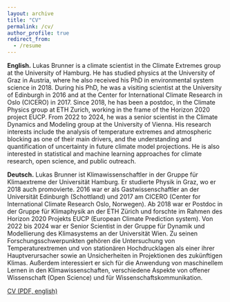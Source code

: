 ```yaml
---
layout: archive
title: "CV"
permalink: /cv/
author_profile: true
redirect_from:
  - /resume
---
```


**English.** Lukas Brunner is a climate scientist in the Climate Extremes group at the University of Hamburg. He has studied physics at the University of Graz in Austria, where he also received his PhD in environmental system science in 2018. During his PhD, he was a visiting scientist at the University of Edinburgh in 2016 and at the Center for International Climate Research in Oslo (CICERO) in 2017. Since 2018, he has been a postdoc, in the Climate Physics group at ETH Zurich, working in the frame of the Horizon 2020 project EUCP. From 2022 to 2024, he was a senior scientist in the Climate Dynamics and Modeling group at the University of Vienna. His research interests include the analysis of temperature extremes and atmospheric blocking as one of their main drivers, and the understanding and quantification of uncertainty in future climate model projections. He is also interested in statistical and machine learning approaches for climate research, open science, and public outreach.


**Deutsch.** Lukas Brunner ist Klimawissenschaftler in der Gruppe für Klimaextreme der Universität Hamburg. Er studierte Physik in Graz, wo er 2018 auch promovierte. 2016 war er als Gastwissenschaftler an der Universität Edinburgh (Schottland) und 2017 am CICERO (Center for International Climate Research Oslo, Norwegen). Ab 2018 war er Postdoc in der Gruppe für Klimaphysik an der ETH Zürich und forschte im Rahmen des Horizon 2020 Projekts EUCP (European Climate Prediction system). Von 2022 bis 2024 war er Senior Scientist in der Gruppe für Dynamik und Modellierung des Klimasystems an der Universität Wien. Zu seinen Forschungsschwerpunkten gehören die Untersuchung von Temperaturextremen und von stationären Hochdrucklagen als einer ihrer Hauptverursacher sowie an Unsicherheiten in Projektionen des zukünftigen Klimas. Außerdem interessiert er sich für die Anwendung von maschinellem Lernen in den Klimawissenschaften, verschiedene Aspekte von offener Wissenschaft (Open Science) und für Wissenschaftskommunikation.


<!-- <a href="https://lukasbrunner.github.io/files/cv_short.pdf" target="_blank">CV short (PDF, english)</a> -->

<a href="https://lukasbrunner.github.io/files/cv.pdf" target="_blank">CV (PDF, english)</a>
